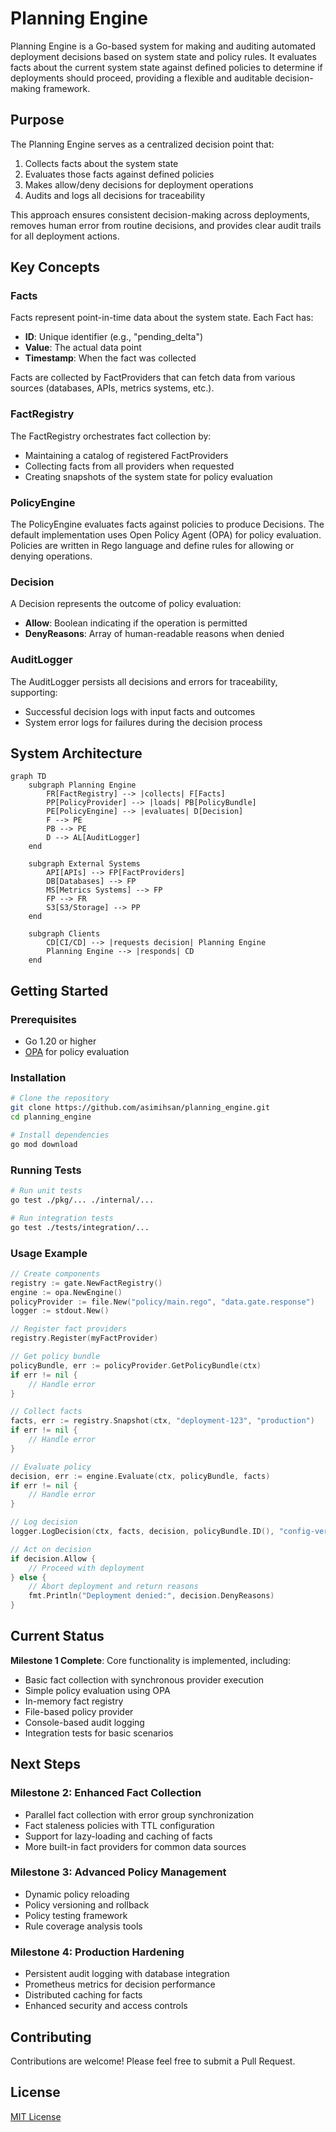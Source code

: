 # Planning Engine

Planning Engine is a Go-based system for making and auditing automated
deployment decisions based on system state and policy rules. It evaluates facts
about the current system state against defined policies to determine if
deployments should proceed, providing a flexible and auditable decision-making
framework.

## Purpose

The Planning Engine serves as a centralized decision point that:

1. Collects facts about the system state
2. Evaluates those facts against defined policies
3. Makes allow/deny decisions for deployment operations
4. Audits and logs all decisions for traceability

This approach ensures consistent decision-making across deployments, removes
human error from routine decisions, and provides clear audit trails for all
deployment actions.

## Key Concepts

### Facts

Facts represent point-in-time data about the system state. Each Fact has:

- **ID**: Unique identifier (e.g., "pending_delta")
- **Value**: The actual data point
- **Timestamp**: When the fact was collected

Facts are collected by FactProviders that can fetch data from various sources
(databases, APIs, metrics systems, etc.).

### FactRegistry

The FactRegistry orchestrates fact collection by:

- Maintaining a catalog of registered FactProviders
- Collecting facts from all providers when requested
- Creating snapshots of the system state for policy evaluation

### PolicyEngine

The PolicyEngine evaluates facts against policies to produce Decisions. The
default implementation uses Open Policy Agent (OPA) for policy evaluation.
Policies are written in Rego language and define rules for allowing or denying
operations.

### Decision

A Decision represents the outcome of policy evaluation:

- **Allow**: Boolean indicating if the operation is permitted
- **DenyReasons**: Array of human-readable reasons when denied

### AuditLogger

The AuditLogger persists all decisions and errors for traceability, supporting:

- Successful decision logs with input facts and outcomes
- System error logs for failures during the decision process

## System Architecture

```mermaid
graph TD
    subgraph Planning Engine
        FR[FactRegistry] --> |collects| F[Facts]
        PP[PolicyProvider] --> |loads| PB[PolicyBundle]
        PE[PolicyEngine] --> |evaluates| D[Decision]
        F --> PE
        PB --> PE
        D --> AL[AuditLogger]
    end

    subgraph External Systems
        API[APIs] --> FP[FactProviders]
        DB[Databases] --> FP
        MS[Metrics Systems] --> FP
        FP --> FR
        S3[S3/Storage] --> PP
    end

    subgraph Clients
        CD[CI/CD] --> |requests decision| Planning Engine
        Planning Engine --> |responds| CD
    end
```

## Getting Started

### Prerequisites

- Go 1.20 or higher
- [OPA](https://www.openpolicyagent.org/) for policy evaluation

### Installation

```bash
# Clone the repository
git clone https://github.com/asimihsan/planning_engine.git
cd planning_engine

# Install dependencies
go mod download
```

### Running Tests

```bash
# Run unit tests
go test ./pkg/... ./internal/...

# Run integration tests
go test ./tests/integration/...
```

### Usage Example

```go
// Create components
registry := gate.NewFactRegistry()
engine := opa.NewEngine()
policyProvider := file.New("policy/main.rego", "data.gate.response")
logger := stdout.New()

// Register fact providers
registry.Register(myFactProvider)

// Get policy bundle
policyBundle, err := policyProvider.GetPolicyBundle(ctx)
if err != nil {
    // Handle error
}

// Collect facts
facts, err := registry.Snapshot(ctx, "deployment-123", "production")
if err != nil {
    // Handle error
}

// Evaluate policy
decision, err := engine.Evaluate(ctx, policyBundle, facts)
if err != nil {
    // Handle error
}

// Log decision
logger.LogDecision(ctx, facts, decision, policyBundle.ID(), "config-version", evalDuration)

// Act on decision
if decision.Allow {
    // Proceed with deployment
} else {
    // Abort deployment and return reasons
    fmt.Println("Deployment denied:", decision.DenyReasons)
}
```

## Current Status

**Milestone 1 Complete**: Core functionality is implemented, including:

- Basic fact collection with synchronous provider execution
- Simple policy evaluation using OPA
- In-memory fact registry
- File-based policy provider
- Console-based audit logging
- Integration tests for basic scenarios

## Next Steps

### Milestone 2: Enhanced Fact Collection

- Parallel fact collection with error group synchronization
- Fact staleness policies with TTL configuration
- Support for lazy-loading and caching of facts
- More built-in fact providers for common data sources

### Milestone 3: Advanced Policy Management

- Dynamic policy reloading
- Policy versioning and rollback
- Policy testing framework
- Rule coverage analysis tools

### Milestone 4: Production Hardening

- Persistent audit logging with database integration
- Prometheus metrics for decision performance
- Distributed caching for facts
- Enhanced security and access controls

## Contributing

Contributions are welcome! Please feel free to submit a Pull Request.

## License

[MIT License](LICENSE)
